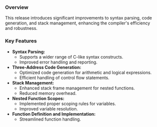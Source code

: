 ### Overview
This release introduces significant improvements to syntax parsing, code generation, and stack management, enhancing the compiler's efficiency and robustness.

### Key Features
* **Syntax Parsing:**
  * Supports a wider range of C-like syntax constructs.
  * Improved error handling and reporting.
* **Three-Address Code Generation:**
  * Optimized code generation for arithmetic and logical expressions.
  * Efficient handling of control flow statements.
* **Stack Management:**
  * Enhanced stack frame management for nested functions.
  * Reduced memory overhead.
* **Nested Function Scopes:**
  * Implemented proper scoping rules for variables.
  * Improved variable resolution.
* **Function Definition and Implementation:**
  * Streamlined function handling.
